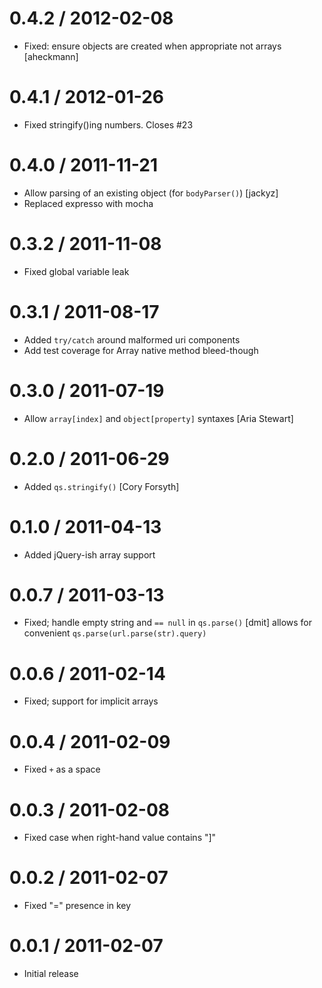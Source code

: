 
0.4.2 / 2012-02-08
==================

  * Fixed: ensure objects are created when appropriate not arrays [aheckmann]

0.4.1 / 2012-01-26
==================

  * Fixed stringify()ing numbers. Closes #23

0.4.0 / 2011-11-21
==================

  * Allow parsing of an existing object (for `bodyParser()`) [jackyz]
  * Replaced expresso with mocha

0.3.2 / 2011-11-08
==================

  * Fixed global variable leak

0.3.1 / 2011-08-17
==================

  * Added `try/catch` around malformed uri components
  * Add test coverage for Array native method bleed-though

0.3.0 / 2011-07-19
==================

  * Allow `array[index]` and `object[property]` syntaxes [Aria Stewart]

0.2.0 / 2011-06-29
==================

  * Added `qs.stringify()` [Cory Forsyth]

0.1.0 / 2011-04-13
==================

  * Added jQuery-ish array support

0.0.7 / 2011-03-13
==================

  * Fixed; handle empty string and `== null` in `qs.parse()` [dmit]
    allows for convenient `qs.parse(url.parse(str).query)`

0.0.6 / 2011-02-14
==================

  * Fixed; support for implicit arrays

0.0.4 / 2011-02-09
==================

  * Fixed `+` as a space

0.0.3 / 2011-02-08
==================

  * Fixed case when right-hand value contains "]"

0.0.2 / 2011-02-07
==================

  * Fixed "=" presence in key

0.0.1 / 2011-02-07
==================

  * Initial release